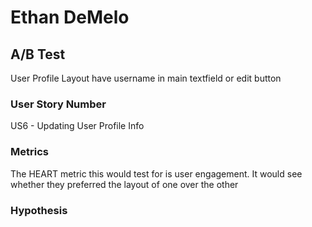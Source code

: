 # Ethan DeMelo

## A/B Test

User Profile Layout have username in main textfield or edit button

### User Story Number

US6 - Updating User Profile Info

### Metrics

The HEART metric this would test for is user engagement. It would see whether they preferred the layout of one over the other

### Hypothesis